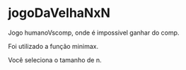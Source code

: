 # jogoDaVelhaNxN


Jogo humanoVscomp, onde é impossivel ganhar do comp.

Foi utilizado a função minimax.

Você seleciona o tamanho de n.

